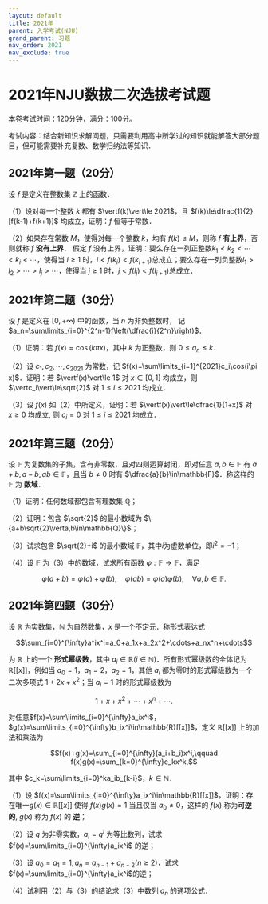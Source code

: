 ```yaml
---
layout: default
title: 2021年
parent: 入学考试(NJU)
grand_parent: 习题
nav_order: 2021
nav_exclude: true
---
```


# 2021年NJU数拔二次选拔考试题

本卷考试时间：120分钟，满分：100分。

考试内容：结合新知识求解问题，只需要利用高中所学过的知识就能解答大部分题目，但可能需要补充复数、数学归纳法等知识．

## 2021年第一题（20分）

设 $f$ 是定义在整数集 $\mathbb{Z}$ 上的函数．

（1）设对每一个整数 $k$ 都有 $\vertf(k)\vert\le 2021$，且 $f(k)\le\dfrac{1}{2}[f(k-1)+f(k+1)]$ 均成立，证明：$f$ 恒等于常数．

（2）如果存在常数 $M$，使得对每一个整数 $k$，均有 $f(k)\le M$，则称 $f$ **有上界**，否则就称 $f$ **没有上界**． 假定 $f$ 没有上界，证明：要么存在一列正整数$k_1 < k_2 < \cdots < k_i < \cdots$，使得当 $i\ge 1$ 时，$i < f(k_i) < f(k_{i+1})$总成立；要么存在一列负整数$l_1 > l_2 > \cdots > l_j > \cdots$，使得当 $j\ge 1$ 时，$j < f(l_j)< f(l_{j+1})$总成立．





<div STYLE="page-break-after: always;"></div>


## 2021年第二题（30分）

设 $f$ 是定义在 $[0,+\infty)$ 中的函数，当 $n$ 为非负整数时，
记 $a_n=\sum\limits_{i=0}^{2^n-1}f\left(\dfrac{i}{2^n}\right)$．

（1）证明：若 $f(x)=\cos(k\pi x)$，其中 $k$ 为正整数，则 $0\le a_n\le k$．

（2）设 $c_1,c_2,\cdots,c_{2021}$ 为常数，记 $f(x)=\sum\limits_{i=1}^{2021}c_i\cos(i\pi x)$．证明：若 $\vertf(x)\vert\le 1$ 对 $x\in[0,1]$ 均成立，则 $\vertc_i\vert\le\sqrt{2}$ 对 $1\le i\le 2021$ 均成立．

（3）设 $f(x)$ 如（2）中所定义，证明：若 $\vertf(x)\vert\le\dfrac{1}{1+x}$ 对 $x\ge 0$ 均成立,
则 $c_i=0$ 对 $1\le i\le 2021$ 均成立．


<div STYLE="page-break-after: always;"></div>


## 2021年第三题（20分）

设 $\mathbb{F}$ 为复数集的子集，含有非零数，且对四则运算封闭，即对任意 $a,b\in\mathbb{F}$ 有 $a+b,a-b,ab\in\mathbb{F}$，且当 $b\ne 0$ 时有 $\dfrac{a}{b}\in\mathbb{F}$．称这样的 $\mathbb{F}$ 为 **数域**．

（1）证明：任何数域都包含有理数集 $\mathbb{Q}$；

（2）证明：包含 $\sqrt{2}$ 的最小数域为 $\{a+b\sqrt{2}\verta,b\in\mathbb{Q}\}$；

（3）试求包含 $\sqrt{2}+i$ 的最小数域 $\mathbb{F}$，其中$i$为虚数单位，即$i^2=-1$；

（4）设 $\mathbb{F}$ 为（3）中的数域，试求所有函数 $\varphi:\mathbb{F}\to\mathbb{F}$，满足

$$\varphi(a+b)=\varphi(a)+\varphi(b),\quad \varphi(ab)=\varphi(a)\varphi(b), \quad \forall a,b\in\mathbb{F}.$$


<div STYLE="page-break-after: always;"></div>

## 2021年第四题（30分）

设 $\mathbb{R}$ 为实数集，$\mathbb{N}$ 为自然数集，$x$ 是一个不定元．称形式表达式

$$\sum_{i=0}^{\infty}a^ix^i=a_0+a_1x+a_2x^2+\cdots+a_nx^n+\cdots$$

为 $\mathbb{R}$ 上的一个 **形式幂级数**，其中 $a_i\in\mathbb{R}(i\in\mathbb{N})$．所有形式幂级数的全体记为 $\mathbb{R}[[x]]$，例如当 $a_0=1$，$a_1=2$，$a_2=1$，其他 $a_i$ 都为零时的形式幂级数为一个二次多项式 $1+2x+x^2$；当 $a_i=1$ 时的形式幂级数为

$$1+x+x^2+\cdots+x^n+\cdots.$$

对任意$f(x)=\sum\limits_{i=0}^{\infty}a_ix^i$，$g(x)=\sum\limits_{i=0}^{\infty}b_ix^i\in\mathbb{R}[[x]]$，定义 $\mathbb{R}[[x]]$ 上的加法和乘法为

$$f(x)+g(x)=\sum_{i=0}^{\infty}(a_i+b_i)x^i,\qquad f(x)g(x)=\sum_{k=0}^{\infty}c_kx^k,$$

其中 $c_k=\sum\limits_{i=0}^ka_ib_{k-i}$，$k\in\mathbb{N}$．

（1）设 $f(x)=\sum\limits_{i=0}^{\infty}a_ix^i\in\mathbb{R}[[x]]$，证明：存在唯一$g(x)\in\mathbb{R}[[x]]$ 使得 $f(x)g(x)=1$ 当且仅当 $a_0\ne 0$，这样的 $f(x)$ 称为**可逆的**, $g(x)$ 称为 $f(x)$ 的 **逆**；

（2）设 $q$ 为非零实数，$a_i=q^i$ 为等比数列，试求 $f(x)=\sum\limits_{i=0}^{\infty}a_ix^i$ 的逆；

（3）设 $a_0=a_1=1,a_n=a_{n-1}+a_{n-2}(n\ge 2)$，试求 $f(x)=\sum\limits_{i=0}^{\infty}a_ix^i$的逆；

（4）试利用（2）与（3）的结论求（3）中数列 $a_n$ 的通项公式．


